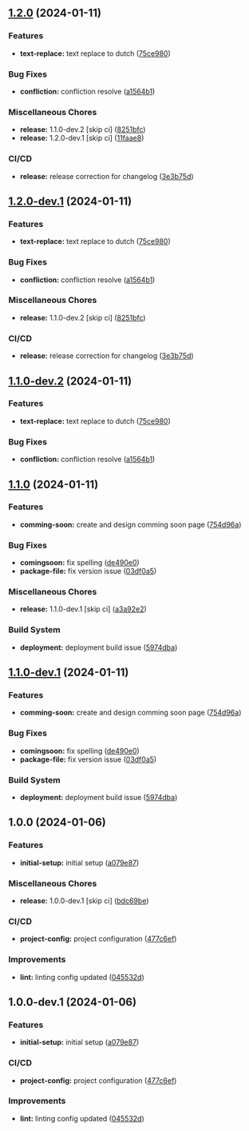 ## [1.2.0](https://github.com/exiliensoftLtd/zzuper-web/compare/v1.1.0...v1.2.0) (2024-01-11)


### Features

* **text-replace:** text replace to dutch ([75ce980](https://github.com/exiliensoftLtd/zzuper-web/commit/75ce980b2f0a1970f0e02750473e4577d10478c9))


### Bug Fixes

* **confliction:** confliction resolve ([a1564b1](https://github.com/exiliensoftLtd/zzuper-web/commit/a1564b1daa7960f3c240370b1d064bbe09b6b94a))


### Miscellaneous Chores

* **release:** 1.1.0-dev.2 [skip ci] ([8251bfc](https://github.com/exiliensoftLtd/zzuper-web/commit/8251bfc325d0dc33f3efa08641c10a45c5656aeb))
* **release:** 1.2.0-dev.1 [skip ci] ([11faae8](https://github.com/exiliensoftLtd/zzuper-web/commit/11faae8365e4d81f9da148389a9a1a2590b39cc8))


### CI/CD

* **release:** release correction for changelog ([3e3b75d](https://github.com/exiliensoftLtd/zzuper-web/commit/3e3b75d94ec33a14dad0c6887f79c1547fb1b87c))

## [1.2.0-dev.1](https://github.com/exiliensoftLtd/zzuper-web/compare/v1.1.0...v1.2.0-dev.1) (2024-01-11)


### Features

* **text-replace:** text replace to dutch ([75ce980](https://github.com/exiliensoftLtd/zzuper-web/commit/75ce980b2f0a1970f0e02750473e4577d10478c9))


### Bug Fixes

* **confliction:** confliction resolve ([a1564b1](https://github.com/exiliensoftLtd/zzuper-web/commit/a1564b1daa7960f3c240370b1d064bbe09b6b94a))


### Miscellaneous Chores

* **release:** 1.1.0-dev.2 [skip ci] ([8251bfc](https://github.com/exiliensoftLtd/zzuper-web/commit/8251bfc325d0dc33f3efa08641c10a45c5656aeb))


### CI/CD

* **release:** release correction for changelog ([3e3b75d](https://github.com/exiliensoftLtd/zzuper-web/commit/3e3b75d94ec33a14dad0c6887f79c1547fb1b87c))

## [1.1.0-dev.2](https://github.com/exiliensoftLtd/zzuper-web/compare/v1.1.0-dev.1...v1.1.0-dev.2) (2024-01-11)


### Features

* **text-replace:** text replace to dutch ([75ce980](https://github.com/exiliensoftLtd/zzuper-web/commit/75ce980b2f0a1970f0e02750473e4577d10478c9))


### Bug Fixes

* **confliction:** confliction resolve ([a1564b1](https://github.com/exiliensoftLtd/zzuper-web/commit/a1564b1daa7960f3c240370b1d064bbe09b6b94a))

## [1.1.0](https://github.com/exiliensoftLtd/zzuper-web/compare/v1.0.0...v1.1.0) (2024-01-11)


### Features

* **comming-soon:** create and design comming soon page ([754d96a](https://github.com/exiliensoftLtd/zzuper-web/commit/754d96a228373a9e79533f4412d966f90340acec))


### Bug Fixes

* **comingsoon:** fix spelling ([de490e0](https://github.com/exiliensoftLtd/zzuper-web/commit/de490e0fc78a90ba6596994e4e3fc681354651ee))
* **package-file:** fix version issue ([03df0a5](https://github.com/exiliensoftLtd/zzuper-web/commit/03df0a52c88edde31d3b9c44a516afb7cc837440))


### Miscellaneous Chores

* **release:** 1.1.0-dev.1 [skip ci] ([a3a92e2](https://github.com/exiliensoftLtd/zzuper-web/commit/a3a92e2b265e72a20acea9c9a8cb8eac4673eb6d))


### Build System

* **deployment:** deployment build issue ([5974dba](https://github.com/exiliensoftLtd/zzuper-web/commit/5974dba6c72407acbd9f8f7ead017a9e850f2b23))

## [1.1.0-dev.1](https://github.com/exiliensoftLtd/zzuper-web/compare/v1.0.0...v1.1.0-dev.1) (2024-01-11)


### Features

* **comming-soon:** create and design comming soon page ([754d96a](https://github.com/exiliensoftLtd/zzuper-web/commit/754d96a228373a9e79533f4412d966f90340acec))


### Bug Fixes

* **comingsoon:** fix spelling ([de490e0](https://github.com/exiliensoftLtd/zzuper-web/commit/de490e0fc78a90ba6596994e4e3fc681354651ee))
* **package-file:** fix version issue ([03df0a5](https://github.com/exiliensoftLtd/zzuper-web/commit/03df0a52c88edde31d3b9c44a516afb7cc837440))


### Build System

* **deployment:** deployment build issue ([5974dba](https://github.com/exiliensoftLtd/zzuper-web/commit/5974dba6c72407acbd9f8f7ead017a9e850f2b23))

## 1.0.0 (2024-01-06)


### Features

* **initial-setup:** initial setup ([a079e87](https://github.com/exiliensoftLtd/zzuper-web/commit/a079e878b3c7dc52a5962bce603e2a27ef9f8902))


### Miscellaneous Chores

* **release:** 1.0.0-dev.1 [skip ci] ([bdc69be](https://github.com/exiliensoftLtd/zzuper-web/commit/bdc69be4d69d8bcea370b4ea450ca5284a985b82))


### CI/CD

* **project-config:** project configuration ([477c6ef](https://github.com/exiliensoftLtd/zzuper-web/commit/477c6efd0be5f3a65f5849aa6f8c86f082274608))


### Improvements

* **lint:** linting config updated ([045532d](https://github.com/exiliensoftLtd/zzuper-web/commit/045532d59947091415e4a4b7a98fdf382a61aba2))

## 1.0.0-dev.1 (2024-01-06)


### Features

* **initial-setup:** initial setup ([a079e87](https://github.com/exiliensoftLtd/zzuper-web/commit/a079e878b3c7dc52a5962bce603e2a27ef9f8902))


### CI/CD

* **project-config:** project configuration ([477c6ef](https://github.com/exiliensoftLtd/zzuper-web/commit/477c6efd0be5f3a65f5849aa6f8c86f082274608))


### Improvements

* **lint:** linting config updated ([045532d](https://github.com/exiliensoftLtd/zzuper-web/commit/045532d59947091415e4a4b7a98fdf382a61aba2))

